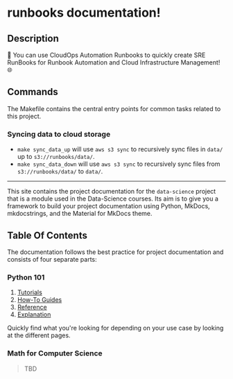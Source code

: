# runbooks documentation!

## Description

🌟 You can use CloudOps Automation Runbooks to quickly create SRE RunBooks for Runbook Automation and Cloud Infrastructure Management! 🌐

## Commands

The Makefile contains the central entry points for common tasks related to this project.

### Syncing data to cloud storage

* `make sync_data_up` will use `aws s3 sync` to recursively sync files in `data/` up to `s3://runbooks/data/`.
* `make sync_data_down` will use `aws s3 sync` to recursively sync files from `s3://runbooks/data/` to `data/`.

---

This site contains the project documentation for the `data-science` project that is a module used in the Data-Science courses. Its aim is to give you a framework to build your project documentation using Python, MkDocs, mkdocstrings, and the Material for MkDocs theme.

## Table Of Contents

The documentation follows the best practice for project documentation and consists of four separate parts:

### Python 101

1. [Tutorials](python/tutorials.md)
2. [How-To Guides](python/guides.md)
3. [Reference](python/reference.md)
4. [Explanation](python/explanation.md)

Quickly find what you're looking for depending on your use case by looking at the different pages.

### Math for Computer Science

> TBD



